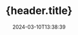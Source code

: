 ---
############################# Static ############################
layout: "auto-gen-metadata"
date: 2024-03-10T13:38:39
draft: false
otherformats: zip xltx xltm xlt xlsx xlsm xlsb xls wmf webp wav vss vsdx vsd vdx vcr vcf ttf ttc torrent tiff tif psd pptx pptm ppt ppsx ppsm pps potx potm pot png pdf otf otc odt ods msg mpt mpp mp3 mov jpg jpf jpeg jp2 heif heic gif flv epub eml emf dxf dwg dotx dotm dot docx docm doc djvu dicom dcm bmp avi asf mkv one otc djvu

############################# Head ############################
head_title: "{head.title}"
head_description: "{head.description}"

############################# Header ############################
title: "{header.title}"
description: "{header.description}"
bg_image: "https://cms.admin.containerize.com/templates/aspose/App_Themes/V3/images/bg/header1.png"
bg_overlay: false
button:
    enable: true
    icon: "fas fa-arrow-down"
    label: "{header.button_label}"
    link: "https://downloads.groupdocs.com/metadata/net"

############################# SubMenu ############################
submenu:
    enable: true

    left:
        img_alt: "GroupDocs.Metadata for .NET"
        image: "https://cms.admin.containerize.com/templates/groupdocs/images/product-logos/90x90-noborder/groupdocs-metadata-net.png"
        product: "GroupDocs.Metadata"
        platform: ".NET"

    middle:
        button:

            # button loop
            - link: "https://apireference.groupdocs.com/metadata/net"
              text: "{submenu.content_middle.button_text_1}"

            # button loop
            - link: "https://github.com/groupdocs-metadata"
              text: "{submenu.content_middle.button_text_2}"

            # button loop
            - link: "https://products.groupdocs.app/metadata/family"
              text: "{submenu.content_middle.button_text_3}"

            # button loop
            - link: "https://purchase.groupdocs.com/pricing/metadata/net"
              text: "{submenu.content_middle.button_text_4}"

    right:
        link_download: "https://downloads.groupdocs.com/metadata"
        link_learn: "https://docs.groupdocs.com/metadata/net"
        link_buy: "https://purchase.groupdocs.com"

############################# About ############################
about:
    enable: true
    title: "{about.title}"
    content: |
        {about.h1}

############################# Steps ############################
steps:
    enable: true
    title_left: "{steps.title_left}"
    content_left: |
        {steps.content_left.description}
        
        * {steps.content_left.step_1}
        * {steps.content_left.step_2}
        * {steps.content_left.step_3}
        * {steps.content_left.step_4}

    title_right: "{steps.title_right}"
    content_right: |
        {steps.content_right.description}

        * {steps.content_right.step_1}
        * {steps.content_right.step_2}
        * {steps.content_right.step_3}: .NET Framework, .NET Standard, .NET Core, Mono
        * {steps.content_right.step_4}
         
    code: |
        ```csharp    
        using (var metadata = new GroupDocs.Metadata.Metadata("input.vsx"))
        {
            // {steps.code.remove_mention_comment}
            // {steps.code.remove_prop_comment}
            var affected = metadata.RemoveProperties(p => p.Tags.Any(t => t.Category == Tags.Person) || p.Name == "CustomProperty");
            Console.WriteLine("Affected properties: {0}", affected);
            metadata.Save("output.vsx");
        }
        ```

############################# Demos ############################
demos:
    enable: true
    title: "{demos.title}"
    content: |
       {demos.h1}
       {demos.h2}
        
############################# About Formats ############################
about_formats:
    enable: true

############################# More Formats ############################
more_formats:
    enable: true
    title: "{more_formats.title}"
    content: |
        {more_formats.content}

############################# Back to top ###############################
back_to_top:
    enable: true
---